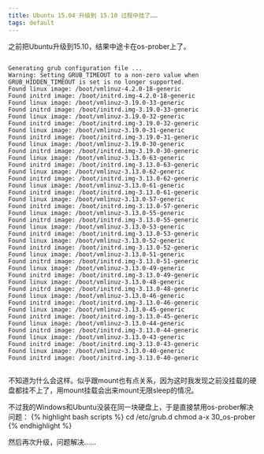 ```yaml
---
title: Ubuntu 15.04 升级到 15.10 过程中挂了……
tags: default
---
```


之前把Ubuntu升级到15.10，结果中途卡在os-prober上了。

<pre><code>
Generating grub configuration file ...
Warning: Setting GRUB_TIMEOUT to a non-zero value when GRUB_HIDDEN_TIMEOUT is set is no longer supported.
Found linux image: /boot/vmlinuz-4.2.0-18-generic
Found initrd image: /boot/initrd.img-4.2.0-18-generic
Found linux image: /boot/vmlinuz-3.19.0-33-generic
Found initrd image: /boot/initrd.img-3.19.0-33-generic
Found linux image: /boot/vmlinuz-3.19.0-32-generic
Found initrd image: /boot/initrd.img-3.19.0-32-generic
Found linux image: /boot/vmlinuz-3.19.0-31-generic
Found initrd image: /boot/initrd.img-3.19.0-31-generic
Found linux image: /boot/vmlinuz-3.19.0-30-generic
Found initrd image: /boot/initrd.img-3.19.0-30-generic
Found linux image: /boot/vmlinuz-3.13.0-63-generic
Found initrd image: /boot/initrd.img-3.13.0-63-generic
Found linux image: /boot/vmlinuz-3.13.0-62-generic
Found initrd image: /boot/initrd.img-3.13.0-62-generic
Found linux image: /boot/vmlinuz-3.13.0-61-generic
Found initrd image: /boot/initrd.img-3.13.0-61-generic
Found linux image: /boot/vmlinuz-3.13.0-57-generic
Found initrd image: /boot/initrd.img-3.13.0-57-generic
Found linux image: /boot/vmlinuz-3.13.0-55-generic
Found initrd image: /boot/initrd.img-3.13.0-55-generic
Found linux image: /boot/vmlinuz-3.13.0-53-generic
Found initrd image: /boot/initrd.img-3.13.0-53-generic
Found linux image: /boot/vmlinuz-3.13.0-52-generic
Found initrd image: /boot/initrd.img-3.13.0-52-generic
Found linux image: /boot/vmlinuz-3.13.0-51-generic
Found initrd image: /boot/initrd.img-3.13.0-51-generic
Found linux image: /boot/vmlinuz-3.13.0-49-generic
Found initrd image: /boot/initrd.img-3.13.0-49-generic
Found linux image: /boot/vmlinuz-3.13.0-48-generic
Found initrd image: /boot/initrd.img-3.13.0-48-generic
Found linux image: /boot/vmlinuz-3.13.0-46-generic
Found initrd image: /boot/initrd.img-3.13.0-46-generic
Found linux image: /boot/vmlinuz-3.13.0-45-generic
Found initrd image: /boot/initrd.img-3.13.0-45-generic
Found linux image: /boot/vmlinuz-3.13.0-44-generic
Found initrd image: /boot/initrd.img-3.13.0-44-generic
Found linux image: /boot/vmlinuz-3.13.0-43-generic
Found initrd image: /boot/initrd.img-3.13.0-43-generic
Found linux image: /boot/vmlinuz-3.13.0-40-generic
Found initrd image: /boot/initrd.img-3.13.0-40-generic

</code></pre>

不知道为什么会这样。似乎跟mount也有点关系，因为这时我发现之前没挂载的硬盘都挂不上了，用mount挂载会出来mount无限sleep的情况。

不过我的Windows和Ubuntu没装在同一块硬盘上，于是直接禁用os-prober解决问题：
{% highlight bash scripts %}
cd /etc/grub.d
chmod a-x 30_os-prober
{% endhighlight %}

然后再次升级，问题解决……